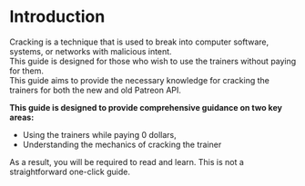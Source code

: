 # Introduction

Cracking is a technique that is used to break into computer software, systems, or networks with malicious intent.<br/>
This guide is designed for those who wish to use the trainers without paying for them.<br/>
This guide aims to provide the necessary knowledge for cracking the trainers for both the new and old Patreon API.<br/>

**This guide is designed to provide comprehensive guidance on two key areas:**

- Using the trainers while paying 0 dollars,
- Understanding the mechanics of cracking the trainer

As a result, you will be required to read and learn. This is not a straightforward one-click guide.<br/><br/>
